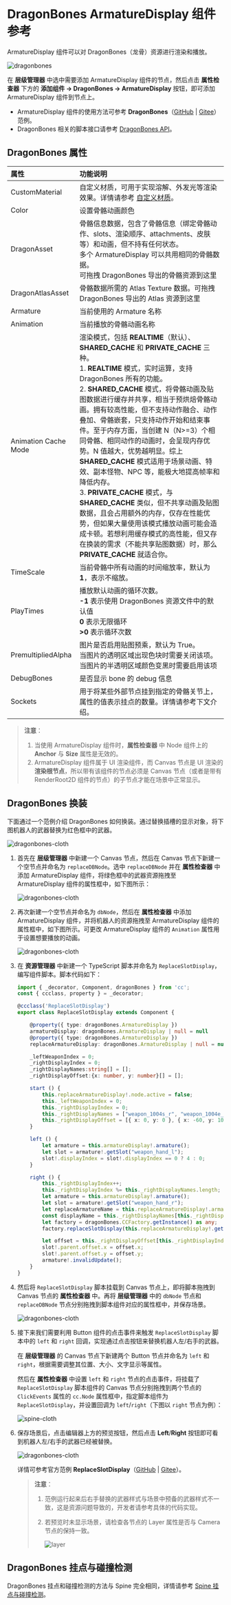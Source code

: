 # DragonBones ArmatureDisplay 组件参考

ArmatureDisplay 组件可以对 DragonBones（龙骨）资源进行渲染和播放。

![dragonbones](./dragonbones/properties.png)

在 **层级管理器** 中选中需要添加 ArmatureDisplay 组件的节点，然后点击 **属性检查器** 下方的 **添加组件 -> DragonBones -> ArmatureDisplay** 按钮，即可添加 ArmatureDisplay 组件到节点上。

- ArmatureDisplay 组件的使用方法可参考 **DragonBones**（[GitHub](https://github.com/cocos-creator/test-cases-3d/tree/v3.3/assets/cases/dragonbones) | [Gitee](https://gitee.com/mirrors_cocos-creator/test-cases-3d/tree/v3.3/assets/cases/dragonbones)）范例。
- DragonBones 相关的脚本接口请参考 [DragonBones API](%__APIDOC__%/zh/#/docs/3.3/zh/dragonBones/Class/ArmatureDisplay)。

## DragonBones 属性

| 属性 | 功能说明
| :-------- | :---------- |
| CustomMaterial        | 自定义材质，可用于实现溶解、外发光等渲染效果。详情请参考 [自定义材质](../../ui-system/components/engine/ui-material.md)。
| Color                 | 设置骨骼动画颜色
| DragonAsset          | 骨骼信息数据，包含了骨骼信息（绑定骨骼动作、slots、渲染顺序、attachments、皮肤等）和动画，但不持有任何状态。<br>多个 ArmatureDisplay 可以共用相同的骨骼数据。<br/>可拖拽 DragonBones 导出的骨骼资源到这里
| DragonAtlasAsset    | 骨骼数据所需的 Atlas Texture 数据。可拖拽 DragonBones 导出的 Atlas 资源到这里
| Armature              | 当前使用的 Armature 名称
| Animation             | 当前播放的骨骼动画名称
| Animation Cache Mode  | 渲染模式，包括 **REALTIME**（默认）、**SHARED_CACHE** 和 **PRIVATE_CACHE** 三种。<br>1. **REALTIME** 模式，实时运算，支持 DragonBones 所有的功能。<br>2. **SHARED_CACHE** 模式，将骨骼动画及贴图数据进行缓存并共享，相当于预烘焙骨骼动画。拥有较高性能，但不支持动作融合、动作叠加、骨骼嵌套，只支持动作开始和结束事件。至于内存方面，当创建 N（N>=3）个相同骨骼、相同动作的动画时，会呈现内存优势。N 值越大，优势越明显。综上 **SHARED_CACHE** 模式适用于场景动画、特效、副本怪物、NPC 等，能极大地提高帧率和降低内存。<br>3. **PRIVATE_CACHE** 模式，与 **SHARED_CACHE** 类似，但不共享动画及贴图数据，且会占用额外的内存，仅存在性能优势，但如果大量使用该模式播放动画可能会造成卡顿。若想利用缓存模式的高性能，但又存在换装的需求（不能共享贴图数据）时，那么 **PRIVATE_CACHE** 就适合你。
| TimeScale            | 当前骨骼中所有动画的时间缩放率，默认为 **1**，表示不缩放。
| PlayTimes            | 播放默认动画的循环次数。<br>**-1** 表示使用 DragonBones 资源文件中的默认值<br>**0** 表示无限循环<br>**>0** 表示循环次数
| PremultipliedAlpha    | 图片是否启用贴图预乘，默认为 True。<br>当图片的透明区域出现色块时需要关闭该项。<br>当图片的半透明区域颜色变黑时需要启用该项
| DebugBones            | 是否显示 bone 的 debug 信息
| Sockets               | 用于将某些外部节点挂到指定的骨骼关节上，属性的值表示挂点的数量。详情请参考下文介绍。

> **注意**：
> 1. 当使用 ArmatureDisplay 组件时，**属性检查器** 中 Node 组件上的 **Anchor** 与 **Size** 属性是无效的。
> 2. ArmatureDisplay 组件属于 UI 渲染组件，而 Canvas 节点是 UI 渲染的 **渲染根节点**，所以带有该组件的节点必须是 Canvas 节点（或者是带有 RenderRoot2D 组件的节点）的子节点才能在场景中正常显示。

## DragonBones 换装

下面通过一个范例介绍 DragonBones 如何换装。通过替换插槽的显示对象，将下图机器人的武器替换为红色框中的武器。

![dragonbones-cloth](./dragonbones/cloth.png)

1. 首先在 **层级管理器** 中新建一个 Canvas 节点，然后在 Canvas 节点下新建一个空节点并命名为 `replaceDBNode`。选中 `replaceDBNode` 并在 **属性检查器** 中添加 ArmatureDisplay 组件，将绿色框中的武器资源拖拽至 ArmatureDisplay 组件的属性框中，如下图所示：

    ![dragonbones-cloth](./dragonbones/cloth2.png)

2. 再次新建一个空节点并命名为 `dbNode`，然后在 **属性检查器** 中添加 ArmatureDisplay 组件，并将机器人的资源拖拽至 ArmatureDisplay 组件的属性框中，如下图所示。可更改 ArmatureDisplay 组件的 `Animation` 属性用于设置想要播放的动画。

    ![dragonbones-cloth](./dragonbones/cloth3.png)

3. 在 **资源管理器** 中新建一个 TypeScript 脚本并命名为 `ReplaceSlotDisplay`，编写组件脚本。脚本代码如下：

    ```ts
    import { _decorator, Component, dragonBones } from 'cc';
    const { ccclass, property } = _decorator;

    @ccclass('ReplaceSlotDisplay')
    export class ReplaceSlotDisplay extends Component {

        @property({ type: dragonBones.ArmatureDisplay })
        armatureDisplay: dragonBones.ArmatureDisplay | null = null
        @property({ type: dragonBones.ArmatureDisplay })
        replaceArmatureDisplay: dragonBones.ArmatureDisplay | null = null;

        _leftWeaponIndex = 0;
        _rightDisplayIndex = 0;
        _rightDisplayNames:string[] = [];
        _rightDisplayOffset:{x: number, y: number}[] = [];

        start () {
            this.replaceArmatureDisplay!.node.active = false;
            this._leftWeaponIndex = 0;
            this._rightDisplayIndex = 0;
            this._rightDisplayNames = ["weapon_1004s_r", "weapon_1004e_r"];
            this._rightDisplayOffset = [{ x: 0, y: 0 }, { x: -60, y: 100 }];
        }

        left () {
            let armature = this.armatureDisplay!.armature();
            let slot = armature!.getSlot("weapon_hand_l");
            slot!.displayIndex = slot!.displayIndex == 0 ? 4 : 0;
        }

        right () {
            this._rightDisplayIndex++;
            this._rightDisplayIndex %= this._rightDisplayNames.length;
            let armature = this.armatureDisplay!.armature();
            let slot = armature!.getSlot("weapon_hand_r");
            let replaceArmatureName = this.replaceArmatureDisplay!.armatureName;
            const displayName = this._rightDisplayNames[this._rightDisplayIndex];
            let factory = dragonBones.CCFactory.getInstance() as any;
            factory.replaceSlotDisplay(this.replaceArmatureDisplay!.getArmatureKey(), replaceArmatureName , "weapon_r", displayName, slot);

            let offset = this._rightDisplayOffset[this._rightDisplayIndex];
            slot!.parent.offset.x = offset.x;
            slot!.parent.offset.y = offset.y;
            armature!.invalidUpdate();
        }
    }
    ```

4. 然后将 `ReplaceSlotDisplay` 脚本挂载到 Canvas 节点上，即将脚本拖拽到 Canvas 节点的 **属性检查器** 中。再将 **层级管理器** 中的 `dbNode` 节点和 `replaceDBNode` 节点分别拖拽到脚本组件对应的属性框中，并保存场景。

    ![dragonbones-cloth](./dragonbones/dragonbone_tscomponent.png)

5. 接下来我们需要利用 Button 组件的点击事件来触发 `ReplaceSlotDisplay` 脚本中的 `left` 和 `right` 回调，实现通过点击按钮来替换机器人左/右手的武器。

    在 **层级管理器** 的 Canvas 节点下新建两个 Button 节点并命名为 `left` 和 `right`，根据需要调整其位置、大小、文字显示等属性。

    然后在 **属性检查器** 中设置 `left` 和 `right` 节点的点击事件，将挂载了 `ReplaceSlotDisplay` 脚本组件的 Canvas 节点分别拖拽到两个节点的 `ClickEvents` 属性的 `cc.Node` 属性框中，指定脚本组件为 `ReplaceSlotDisplay`，并设置回调为 `left`/`right`（下图以 `right` 节点为例）：

    ![spine-cloth](./dragonbones/click-events.png)

6. 保存场景后，点击编辑器上方的预览按钮，然后点击 **Left**/**Right** 按钮即可看到机器人左/右手的武器已经被替换。

    ![dragonbones-cloth](./dragonbones/cloth4.png)

    详情可参考官方范例 **ReplaceSlotDisplay**（[GitHub](https://github.com/cocos-creator/test-cases-3d/tree/v3.3/assets/cases/dragonbones) | [Gitee](https://gitee.com/mirrors_cocos-creator/test-cases-3d/tree/v3.3/assets/cases/dragonbones)）。

    > **注意**：
    >
    > 1. 范例运行起来后右手替换的武器样式与场景中预备的武器样式不一致，这是资源问题导致的，开发者请参考具体的代码实现。
    > 2. 若预览时未显示场景，请检查各节点的 Layer 属性是否与 Camera 节点的保持一致。
    >
    >     ![layer](./dragonbones/layer.png)

## DragonBones 挂点与碰撞检测

DragonBones 挂点和碰撞检测的方法与 Spine 完全相同，详情请参考 [Spine 挂点与碰撞检测](./spine.md)。
